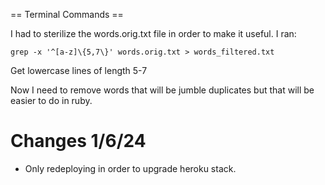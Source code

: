 == Terminal Commands ==

I had to sterilize the words.orig.txt file in order to make it useful. I ran:

```
grep -x '^[a-z]\{5,7\}' words.orig.txt > words_filtered.txt
```

Get lowercase lines of length 5-7

Now I need to remove words that will be jumble duplicates but that will be easier to do in ruby.

# Changes 1/6/24

* Only redeploying in order to upgrade heroku stack.

